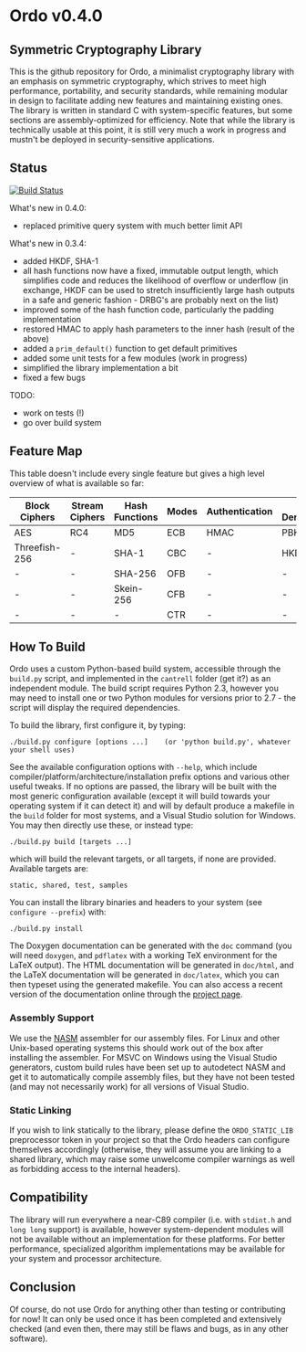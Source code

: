 Ordo v0.4.0
===========

Symmetric Cryptography Library
------------------------------

This is the github repository for Ordo, a minimalist cryptography library with an emphasis on symmetric cryptography, which strives to meet high performance, portability, and security standards, while remaining modular in design to facilitate adding new features and maintaining existing ones. The library is written in standard C with system-specific features, but some sections are assembly-optimized for efficiency. Note that while the library is technically usable at this point, it is still very much a work in progress and mustn't be deployed in security-sensitive applications.

Status
------

[![Build Status](https://travis-ci.org/TomCrypto/Ordo.png?branch=master)](https://travis-ci.org/TomCrypto/Ordo)

What's new in 0.4.0:
 - replaced primitive query system with much better limit API

What's new in 0.3.4:
 - added HKDF, SHA-1
 - all hash functions now have a fixed, immutable output length, which simplifies code and reduces the likelihood of overflow or underflow (in exchange, HKDF can be used to stretch insufficiently large hash outputs in a safe and generic fashion - DRBG's are probably next on the list)
 - improved some of the hash function code, particularly the padding implementation
 - restored HMAC to apply hash parameters to the inner hash (result of the above)
 - added a `prim_default()` function to get default primitives
 - added some unit tests for a few modules (work in progress)
 - simplified the library implementation a bit
 - fixed a few bugs

TODO:
 - work on tests (!)
 - go over build system

Feature Map
-----------

This table doesn't include every single feature but gives a high level overview of what is available so far:

 Block Ciphers | Stream Ciphers | Hash Functions | Modes | Authentication | Key Derivation | Misc
 ------------- | -------------- | -------------- | ----- | -------------- | -------------- | ----
 AES           | RC4            | MD5            | ECB   | HMAC           | PBKDF2         | CSPRNG
 Threefish-256 | -              | SHA-1          | CBC   | -              | HKDF           | Curve25519
 -             | -              | SHA-256        | OFB   | -              | -              | -
 -             | -              | Skein-256      | CFB   | -              | -              | -
 -             | -              | -              | CTR   | -              | -              | -

How To Build
------------

Ordo uses a custom Python-based build system, accessible through the `build.py` script, and implemented in the `cantrell` folder (get it?) as an independent module. The build script requires Python 2.3, however you may need to install one or two Python modules for versions prior to 2.7 - the script will display the required dependencies.

To build the library, first configure it, by typing:

    ./build.py configure [options ...]    (or 'python build.py', whatever your shell uses)

See the available configuration options with `--help`, which include compiler/platform/architecture/installation prefix options and various other useful tweaks. If no options are passed, the library will be built with the most generic configuration available (except it will build towards your operating system if it can detect it) and will by default produce a makefile in the `build` folder for most systems, and a Visual Studio solution for Windows. You may then directly use these, or instead type:

    ./build.py build [targets ...]

which will build the relevant targets, or all targets, if none are provided. Available targets are:

    static, shared, test, samples

You can install the library binaries and headers to your system (see `configure --prefix`) with:

    ./build.py install

The Doxygen documentation can be generated with the `doc` command (you will need `doxygen`, and `pdflatex` with a working TeX environment for the LaTeX output). The HTML documentation will be generated in `doc/html`, and the LaTeX documentation will be generated in `doc/latex`, which you can then typeset using the generated makefile. You can also access a recent version of the documentation online through the [project page](http://tomcrypto.github.io/Ordo/).

### Assembly Support

We use the [NASM](http://www.nasm.us/) assembler for our assembly files. For Linux and other Unix-based operating systems this should work out of the box after installing the assembler. For MSVC on Windows using the Visual Studio generators, custom build rules have been set up to autodetect NASM and get it to automatically compile assembly files, but they have not been tested (and may not necessarily work) for all versions of Visual Studio.

### Static Linking

If you wish to link statically to the library, please define the `ORDO_STATIC_LIB` preprocessor token in your project so that the Ordo headers can configure themselves accordingly (otherwise, they will assume you are linking to a shared library, which may raise some unwelcome compiler warnings as well as forbidding access to the internal headers).

Compatibility
-------------

The library will run everywhere a near-C89 compiler (i.e. with `stdint.h` and `long long` support) is available, however system-dependent modules will not be available without an implementation for these platforms. For better performance, specialized algorithm implementations may be available for your system and processor architecture.

Conclusion
----------

Of course, do not use Ordo for anything other than testing or contributing for now! It can only be used once it has been completed and extensively checked (and even then, there may still be flaws and bugs, as in any other software).
